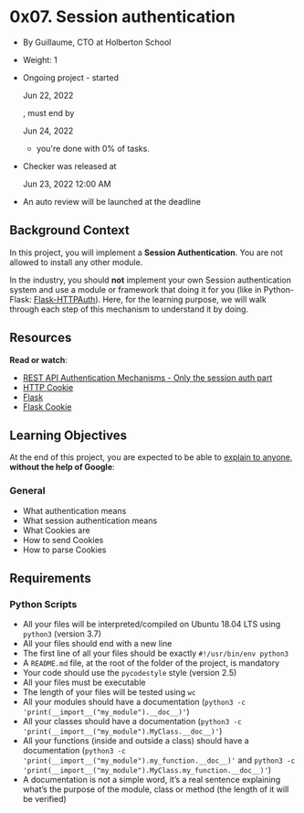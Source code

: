 # 0x07. Session authentication

-   By Guillaume, CTO at Holberton School
-   Weight: 1
-   Ongoing project - started
    
    Jun 22, 2022
    
    , must end by
    
    Jun 24, 2022
    
    - you're done with  0% of tasks.
-   Checker was released at
    
    Jun 23, 2022 12:00 AM
    
-   An auto review will be launched at the deadline

## Background Context

In this project, you will implement a  **Session Authentication**. You are not allowed to install any other module.

In the industry, you should  **not**  implement your own Session authentication system and use a module or framework that doing it for you (like in Python-Flask:  [Flask-HTTPAuth](https://intranet.hbtn.io/rltoken/qXRfnHdkAH61gmZbC2xGzw "Flask-HTTPAuth")). Here, for the learning purpose, we will walk through each step of this mechanism to understand it by doing.

## Resources

**Read or watch**:

-   [REST API Authentication Mechanisms - Only the session auth part](https://intranet.hbtn.io/rltoken/2BkSCmFq5HYwztDCQuAwvg "REST API Authentication Mechanisms - Only the session auth part")
-   [HTTP Cookie](https://intranet.hbtn.io/rltoken/NMb6uXgVOVq0Tv7x_dbLEA "HTTP Cookie")
-   [Flask](https://intranet.hbtn.io/rltoken/D0AUceSjWti95ffW06MTHQ "Flask")
-   [Flask Cookie](https://intranet.hbtn.io/rltoken/-TgSvgacXt556tD3bMFXcg "Flask Cookie")

## Learning Objectives

At the end of this project, you are expected to be able to  [explain to anyone](https://intranet.hbtn.io/rltoken/VwUGR-ylC9X9sBp-uI4TyA "explain to anyone"),  **without the help of Google**:

### General

-   What authentication means
-   What session authentication means
-   What Cookies are
-   How to send Cookies
-   How to parse Cookies

## Requirements

### Python Scripts

-   All your files will be interpreted/compiled on Ubuntu 18.04 LTS using  `python3`  (version 3.7)
-   All your files should end with a new line
-   The first line of all your files should be exactly  `#!/usr/bin/env python3`
-   A  `README.md`  file, at the root of the folder of the project, is mandatory
-   Your code should use the  `pycodestyle`  style (version 2.5)
-   All your files must be executable
-   The length of your files will be tested using  `wc`
-   All your modules should have a documentation (`python3 -c 'print(__import__("my_module").__doc__)'`)
-   All your classes should have a documentation (`python3 -c 'print(__import__("my_module").MyClass.__doc__)'`)
-   All your functions (inside and outside a class) should have a documentation (`python3 -c 'print(__import__("my_module").my_function.__doc__)'`  and  `python3 -c 'print(__import__("my_module").MyClass.my_function.__doc__)'`)
-   A documentation is not a simple word, it’s a real sentence explaining what’s the purpose of the module, class or method (the length of it will be verified)